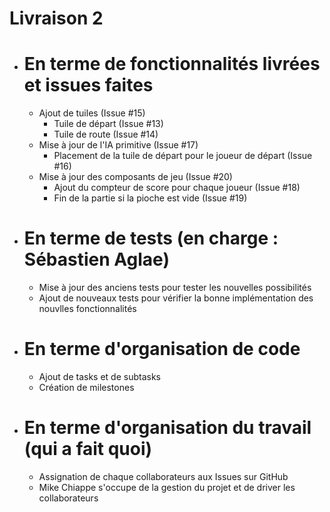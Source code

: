 # Livraison 2

- # En terme de fonctionnalités livrées et issues faites
    - Ajout de tuiles (Issue #15)
        - Tuile de départ (Issue #13)
        - Tuile de route (Issue #14)
    - Mise à jour de l'IA primitive (Issue #17)
        - Placement de la tuile de départ pour le joueur de départ (Issue #16)
    - Mise à jour des composants de jeu (Issue #20)
        - Ajout du compteur de score pour chaque joueur (Issue #18)
        - Fin de la partie si la pioche est vide (Issue #19)


- # En terme de tests (en charge : Sébastien Aglae)
    - Mise à jour des anciens tests pour tester les nouvelles possibilités
    - Ajout de nouveaux tests pour vérifier la bonne implémentation des nouvlles fonctionnalités

- # En terme d'organisation de code
    - Ajout de tasks et de subtasks
    - Création de milestones

- # En terme d'organisation du travail (qui a fait quoi)
    - Assignation de chaque collaborateurs aux Issues sur GitHub
    - Mike Chiappe s'occupe de la gestion du projet et de driver les collaborateurs
